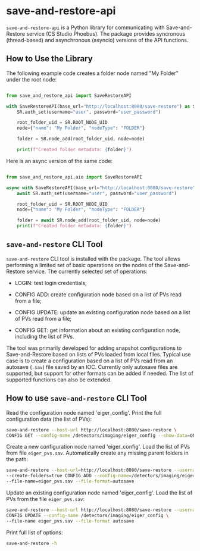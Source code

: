 # save-and-restore-api

`save-and-restore-api` is a Python library for communicating with Save-and-Restore service
(CS Studio Phoebus). The package provides syncronous (thread-based) and asynchronous (asyncio)
versions of the API functions.

## How to Use the Library

The following example code creates a folder node named "My Folder" under the root node:

```python

from save_and_restore_api import SaveRestoreAPI

with SaveRestoreAPI(base_url="http://localhost:8080/save-restore") as SR:
    SR.auth_set(username="user", password="user_password")

    root_folder_uid = SR.ROOT_NODE_UID
    node={"name": "My Folder", "nodeType": "FOLDER"}

    folder = SR.node_add(root_folder_uid, node=node)

    print(f"Created folder metadata: {folder}")
```

Here is an async version of the same code:

```python

from save_and_restore_api.aio import SaveRestoreAPI

async with SaveRestoreAPI(base_url="http://localhost:8080/save-restore") as SR:
    await SR.auth_set(username="user", password="user_password")

    root_folder_uid = SR.ROOT_NODE_UID
    node={"name": "My Folder", "nodeType": "FOLDER"}

    folder = await SR.node_add(root_folder_uid, node=node)
    print(f"Created folder metadata: {folder}")
```

## `save-and-restore` CLI Tool

`save-and-restore` CLI tool is installed with the package. The tool allows performing
a limited set of basic operations on the nodes of the Save-and-Restore service.
The currently selected set of operations:

- LOGIN: test login credentials;

- CONFIG ADD: create configuration node based on a list of PVs read from a file;

- CONFIG UPDATE: update an existing configuration node based on a list of PVs read from a file;

- CONFIG GET: get information about an existing configuration node, including the list of PVs.

The tool was primarily developed for adding snapshot configurations to Save-and-Restore
based on lists of PVs loaded from local files. Typical use case is to create a configuration
based on a list of PVs read from an autosave (`.sav`) file saved by an IOC. Currently only
autosave files are supported, but support for other formats can be added if needed.
The list of supported functions can also be extended.

## How to use `save-and-restore` CLI Tool

Read the configuration node named 'eiger_config'. Print the full configuration data
(the list of PVs):

```bash
save-and-restore --host-url http://localhost:8080/save-restore \
CONFIG GET --config-name /detectors/imaging/eiger_config --show-data=ON
```

Create a new configuration node named 'eiger_config'. Load the list of PVs from
file ``eiger_pvs.sav``. Automatically create any missing parent folders in
the path:

```bash
save-and-restore --host-url=http://localhost:8080/save-restore --username=user\
--create-folders=true CONFIG ADD --config-name=/detectors/imaging/eiger_config \
--file-name=eiger_pvs.sav --file-format=autosave
```

Update an existing configuration node named 'eiger_config'. Load the list of PVs
from the file ``eiger_pvs.sav``:

```bash
save-and-restore --host-url http://localhost:8080/save-restore --username=user\
CONFIG UPDATE --config-name /detectors/imaging/eiger_config \
--file-name eiger_pvs.sav --file-format autosave
```

Print full list of options:

```bash
save-and-restore -h
```
